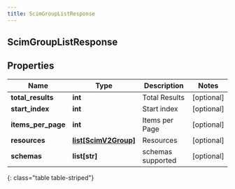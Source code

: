 ```yaml
---
title: ScimGroupListResponse
---
```

## ScimGroupListResponse

## Properties

|Name | Type | Description | Notes|
|------------ | ------------- | ------------- | -------------|
| **total_results** | **int** | Total Results | [optional] |
| **start_index** | **int** | Start index | [optional] |
| **items_per_page** | **int** | Items per Page | [optional] |
| **resources** | [**list[ScimV2Group]**](ScimV2Group.html) | Resources | [optional] |
| **schemas** | **list[str]** | schemas supported | [optional] |
{: class="table table-striped"}


